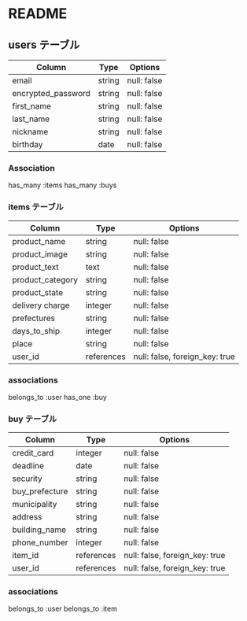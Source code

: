 # README

## users テーブル

| Column             | Type   | Options     |
| ------------------ | ------ | ----------- |
| email              | string | null: false |
| encrypted_password | string | null: false |
| first_name         | string | null: false |
| last_name          | string | null: false |
| nickname           | string | null: false |
| birthday           | date   | null: false |


### Association
has_many :items
has_many :buys

### items テーブル

| Column             | Type       | Options     |
| ------------------ | ---------- | ----------- |
| product_name       | string     | null: false |
| product_image      | string     | null: false |
| product_text       | text       | null: false |
| product_category   | string     | null: false |
| product_state      | string     | null: false |
| delivery charge    | integer    | null: false |
| prefectures        | string     | null: false |
| days_to_ship       | integer    | null: false |
| place              | string     | null: false |
| user_id            | references | null: false, foreign_key: true |

### associations
belongs_to :user
has_one :buy


### buy テーブル

| Column             | Type       | Options     |
| ------------------ | ---------- | ----------- |
| credit_card        | integer    | null: false |
| deadline           | date       | null: false |
| security           | string     | null: false |
| buy_prefecture     | string     | null: false |
| municipality       | string     | null: false |
| address            | string     | null: false |
| building_name      | string     | null: false |
| phone_number       | integer    | null: false |
| item_id            | references | null: false, foreign_key: true |
| user_id            | references | null: false, foreign_key: true |

### associations
belongs_to :user
belongs_to :item

